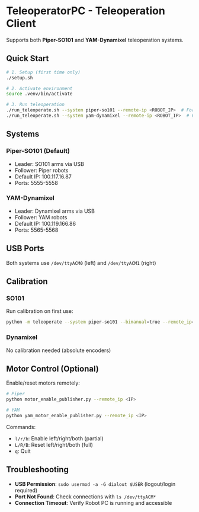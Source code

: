 # TeleoperatorPC - Teleoperation Client

Supports both **Piper-SO101** and **YAM-Dynamixel** teleoperation systems.

## Quick Start

```bash
# 1. Setup (first time only)
./setup.sh

# 2. Activate environment
source .venv/bin/activate

# 3. Run teleoperation
./run_teleoperate.sh --system piper-so101 --remote-ip <ROBOT_IP>  # For Piper
./run_teleoperate.sh --system yam-dynamixel --remote-ip <ROBOT_IP>  # For YAM
```

## Systems

### Piper-SO101 (Default)
- Leader: SO101 arms via USB
- Follower: Piper robots
- Default IP: 100.117.16.87
- Ports: 5555-5558

### YAM-Dynamixel
- Leader: Dynamixel arms via USB
- Follower: YAM robots
- Default IP: 100.119.166.86
- Ports: 5565-5568

## USB Ports
Both systems use `/dev/ttyACM0` (left) and `/dev/ttyACM1` (right)

## Calibration

### SO101
Run calibration on first use:
```bash
python -m teleoperate --system piper-so101 --bimanual=true --remote_ip=<IP>
```

### Dynamixel
No calibration needed (absolute encoders)

## Motor Control (Optional)

Enable/reset motors remotely:
```bash
# Piper
python motor_enable_publisher.py --remote_ip <IP>

# YAM
python yam_motor_enable_publisher.py --remote_ip <IP>
```

Commands:
- `l/r/b`: Enable left/right/both (partial)
- `L/R/B`: Reset left/right/both (full)
- `q`: Quit

## Troubleshooting

- **USB Permission**: `sudo usermod -a -G dialout $USER` (logout/login required)
- **Port Not Found**: Check connections with `ls /dev/ttyACM*`
- **Connection Timeout**: Verify Robot PC is running and accessible
